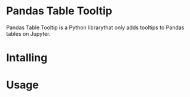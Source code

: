 # Pandas Table Tooltip

Pandas Table Tooltip is a Python librarythat only adds tooltips to Pandas tables on Jupyter.



# Intalling

# Usage
